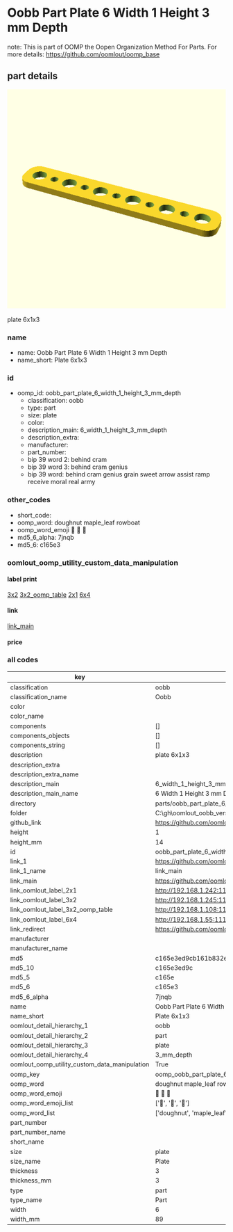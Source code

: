 # Oobb Part Plate 6 Width 1 Height 3 mm Depth  

note: This is part of OOMP the Oopen Organization Method For Parts. For more details: https://github.com/oomlout/oomp_base

##  part details
  

[![](3dpr.png)](3dpr.png)

plate 6x1x3



### name
* name: Oobb Part Plate 6 Width 1 Height 3 mm Depth
* name_short: Plate 6x1x3 
### id
* oomp_id: oobb_part_plate_6_width_1_height_3_mm_depth
  * classification: oobb
  * type: part
  * size: plate
  * color: 
  * description_main: 6_width_1_height_3_mm_depth
  * description_extra: 
  * manufacturer: 
  * part_number: 
  * bip 39 word 2: behind cram
  * bip 39 word 3: behind cram genius
  * bip 39 word: behind cram genius grain sweet arrow assist ramp receive moral real army

### other_codes
* short_code: 
* oomp_word: doughnut maple_leaf rowboat
* oomp_word_emoji :doughnut: :maple_leaf: :rowboat:
* md5_6_alpha: 7jnqb
* md5_6: c165e3






### oomlout_oomp_utility_custom_data_manipulation
#### label print
[3x2](http://192.168.1.245:1112/?label=oomp%207jnqb)
[3x2_oomp_table](http://192.168.1.108:1112/?label=oomp%207jnqb)
[2x1](http://192.168.1.242:1112/?label=oomp%207jnqb)
[6x4](http://192.168.1.55:1112/?label=oomp%207jnqb)    

#### link

[link_main](https://github.com/oomlout/oomlout_oobb_version_4_generated_parts/tree/main/navigation_oomp/oobb/part/plate/6_width_1_height_3_mm_depth/part)                              

#### price







### all codes 
| key | value |  
| --- | --- |  
| classification | oobb |  
| classification_name | Oobb |  
| color |  |  
| color_name |  |  
| components | [] |  
| components_objects | [] |  
| components_string | [] |  
| description | plate 6x1x3 |  
| description_extra |  |  
| description_extra_name |  |  
| description_main | 6_width_1_height_3_mm_depth |  
| description_main_name | 6 Width 1 Height 3 mm Depth |  
| directory | parts/oobb_part_plate_6_width_1_height_3_mm_depth |  
| folder | C:\gh\oomlout_oobb_version_4_generated_parts\parts\oobb_part_plate_6_width_1_height_3_mm_depth |  
| github_link | https://github.com/oomlout/oomlout_oomp_part_src/tree/main/parts/oobb_part_plate_6_width_1_height_3_mm_depth |  
| height | 1 |  
| height_mm | 14 |  
| id | oobb_part_plate_6_width_1_height_3_mm_depth |  
| link_1 | https://github.com/oomlout/oomlout_oobb_version_4_generated_parts/tree/main/navigation_oomp/oobb/part/plate/6_width_1_height_3_mm_depth/part |  
| link_1_name | link_main |  
| link_main | https://github.com/oomlout/oomlout_oobb_version_4_generated_parts/tree/main/navigation_oomp/oobb/part/plate/6_width_1_height_3_mm_depth/part |  
| link_oomlout_label_2x1 | http://192.168.1.242:1112/?label=oomp%207jnqb |  
| link_oomlout_label_3x2 | http://192.168.1.245:1112/?label=oomp%207jnqb |  
| link_oomlout_label_3x2_oomp_table | http://192.168.1.108:1112/?label=oomp%207jnqb |  
| link_oomlout_label_6x4 | http://192.168.1.55:1112/?label=oomp%207jnqb |  
| link_redirect | https://github.com/oomlout/oomlout_oobb_version_4_generated_parts/tree/main/parts/oobb_plate_06_01_03 |  
| manufacturer |  |  
| manufacturer_name |  |  
| md5 | c165e3ed9cb161b832edd658c1cc88a4 |  
| md5_10 | c165e3ed9c |  
| md5_5 | c165e |  
| md5_6 | c165e3 |  
| md5_6_alpha | 7jnqb |  
| name | Oobb Part Plate 6 Width 1 Height 3 mm Depth |  
| name_short | Plate 6x1x3  |  
| oomlout_detail_hierarchy_1 | oobb |  
| oomlout_detail_hierarchy_2 | part |  
| oomlout_detail_hierarchy_3 | plate |  
| oomlout_detail_hierarchy_4 | 3_mm_depth |  
| oomlout_oomp_utility_custom_data_manipulation | True |  
| oomp_key | oomp_oobb_part_plate_6_width_1_height_3_mm_depth |  
| oomp_word | doughnut maple_leaf rowboat |  
| oomp_word_emoji | :doughnut: :maple_leaf: :rowboat: |  
| oomp_word_emoji_list | [':doughnut:', ':maple_leaf:', ':rowboat:'] |  
| oomp_word_list | ['doughnut', 'maple_leaf', 'rowboat'] |  
| part_number |  |  
| part_number_name |  |  
| short_name |  |  
| size | plate |  
| size_name | Plate |  
| thickness | 3 |  
| thickness_mm | 3 |  
| type | part |  
| type_name | Part |  
| width | 6 |  
| width_mm | 89 |  
